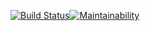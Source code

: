 [![Build Status](https://travis-ci.org/z00nx/pdfobjflow.svg?branch=master)](https://travis-ci.org/z00nx/pdfobjflow)[![Maintainability](https://api.codeclimate.com/v1/badges/4fd92bb0637bed8f607e/maintainability)](https://codeclimate.com/github/z00nx/pdfobjflow/maintainability)
